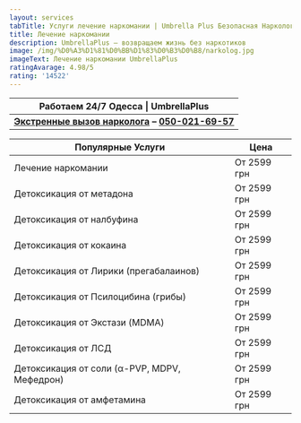 ```yaml
---
layout: services
tabTitle: Услуги лечение наркомании | Umbrella Plus Безопасная Наркология
title: Лечение наркомании
description: UmbrellaPlus — возвращаем жизнь без наркотиков
image: /img/%D0%A3%D1%81%D0%BB%D1%83%D0%B3%D0%B8/narkolog.jpg
imageText: Лечение наркомании UmbrellaPlus
ratingAvarage: 4.98/5
rating: '14522'
---
```


| Работаем 24/7 Одесса \| UmbrellaPlus                                                   |
| -------------------------------------------------------------------------------------- |
| **[Экстренные вызов нарколога](vizov-narkologa-od) – [050-021-69-57](tel:0500216957)** |

| Популярные Услуги                            | Цена        |
| -------------------------------------------- | ----------- |
| Лечение наркомании                           | От 2599 грн |
| Детоксикация от метадона                     | От 2599 грн |
| Детоксикация от налбуфина                    | От 2599 грн |
| Детоксикация от кокаина                      | От 2599 грн |
| Детоксикация от Лирики (прегабалаинов)       | От 2599 грн |
| Детоксикация от Псилоцибина (грибы)          | От 2599 грн |
| Детоксикация от Экстази (MDMA)               | От 2599 грн |
| Детоксикация от ЛСД                          | От 2599 грн |
| Детоксикация от соли (α-PVP, MDPV, Мефедрон) | От 2599 грн |
| Детоксикация от амфетамина                   | От 2599 грн |
